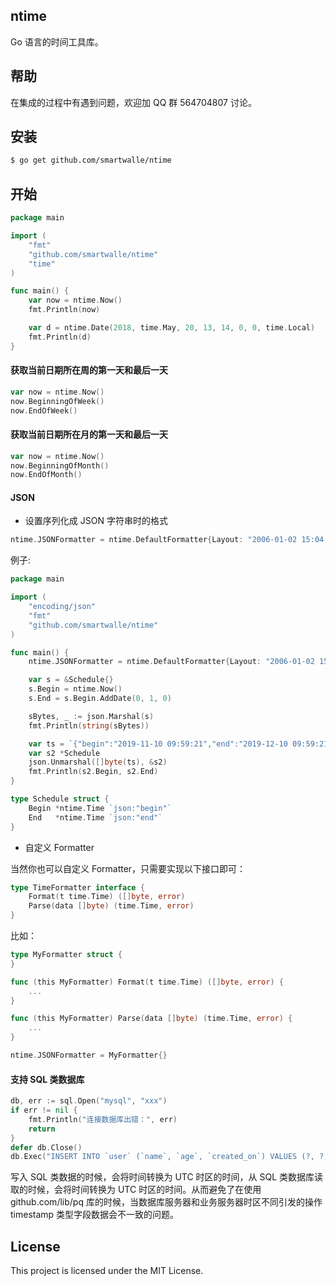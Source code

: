 ## ntime

Go 语言的时间工具库。

## 帮助 
在集成的过程中有遇到问题，欢迎加 QQ 群 564704807 讨论。

## 安装
```bash
$ go get github.com/smartwalle/ntime
```

## 开始
```go
package main

import (
	"fmt"
	"github.com/smartwalle/ntime"
	"time"
)

func main() {
	var now = ntime.Now()
	fmt.Println(now)

	var d = ntime.Date(2018, time.May, 20, 13, 14, 0, 0, time.Local)
	fmt.Println(d)
}
```

#### 获取当前日期所在周的第一天和最后一天
```go
var now = ntime.Now()
now.BeginningOfWeek()
now.EndOfWeek()
```


#### 获取当前日期所在月的第一天和最后一天
```go
var now = ntime.Now()
now.BeginningOfMonth()
now.EndOfMonth()
```

#### JSON

* 设置序列化成 JSON 字符串时的格式

```go
ntime.JSONFormatter = ntime.DefaultFormatter{Layout: "2006-01-02 15:04:05"}
```

例子:

```go
package main

import (
	"encoding/json"
	"fmt"
	"github.com/smartwalle/ntime"
)

func main() {
	ntime.JSONFormatter = ntime.DefaultFormatter{Layout: "2006-01-02 15:04:05"}

	var s = &Schedule{}
	s.Begin = ntime.Now()
	s.End = s.Begin.AddDate(0, 1, 0)

	sBytes, _ := json.Marshal(s)
	fmt.Println(string(sBytes))

	var ts = `{"begin":"2019-11-10 09:59:21","end":"2019-12-10 09:59:21"}`
	var s2 *Schedule
	json.Unmarshal([]byte(ts), &s2)
	fmt.Println(s2.Begin, s2.End)
}

type Schedule struct {
	Begin *ntime.Time `json:"begin"`
	End   *ntime.Time `json:"end"`
}

```

* 自定义 Formatter

当然你也可以自定义 Formatter，只需要实现以下接口即可：

```go
type TimeFormatter interface {
	Format(t time.Time) ([]byte, error)
	Parse(data []byte) (time.Time, error)
}
```

比如：

```go
type MyFormatter struct {
}

func (this MyFormatter) Format(t time.Time) ([]byte, error) {
	...
}

func (this MyFormatter) Parse(data []byte) (time.Time, error) {
	...
}

ntime.JSONFormatter = MyFormatter{}
```

#### 支持 SQL 类数据库

```go
db, err := sql.Open("mysql", "xxx")
if err != nil {
	fmt.Println("连接数据库出错：", err)
	return
}
defer db.Close()
db.Exec("INSERT INTO `user` (`name`, `age`, `created_on`) VALUES (?, ?, ?)", "test", 18, ntime.Now())
```

写入 SQL 类数据的时候，会将时间转换为 UTC 时区的时间，从 SQL 类数据库读取的时候，会将时间转换为 UTC 时区的时间。从而避免了在使用 github.com/lib/pq 库的时候，当数据库服务器和业务服务器时区不同引发的操作 timestamp 类型字段数据会不一致的问题。

## License
This project is licensed under the MIT License.
